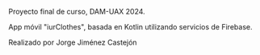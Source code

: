 Proyecto final de curso, DAM-UAX 2024.  

App móvil "iurClothes", basada en Kotlin utilizando servicios de Firebase.


Realizado por Jorge Jiménez Castejón
